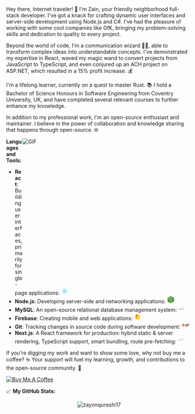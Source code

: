Hey there, Internet traveler! 🚀 I'm Zain, your friendly neighborhood full-stack developer. I've got a knack for crafting dynamic user interfaces and server-side development using Node.js and C#. I've had the pleasure of working with some cool companies like GfK, bringing my problem-solving skills and dedication to quality to every project.

Beyond the world of code, I'm a communication wizard 🧙‍♂️, able to transform complex ideas into understandable concepts. I've demonstrated my expertise in React, waved my magic wand to convert projects from JavaScript to TypeScript, and even conjured up an ACH project on ASP.NET, which resulted in a 15% profit increase. 💰

I'm a lifelong learner, currently on a quest to master Rust. 📚 I hold a Bachelor of Science Honours in Software Engineering from Coventry University, UK, and have completed several relevant courses to further enhance my knowledge.

In addition to my professional work, I'm an open-source enthusiast and maintainer. I believe in the power of collaboration and knowledge sharing that happens through open-source. 🌐

<img align="right" alt="GIF" src="https://media0.giphy.com/media/v1.Y2lkPTc5MGI3NjExOGgxd215bzU0bnNpMHlnOGYxcHNzZzhhbGczd3NlbjdwY2w0cm5oYiZlcD12MV9pbnRlcm5hbF9naWZfYnlfaWQmY3Q9Zw/vrxxqQbyRxYi6scCjT/giphy.gif" width="460" height="400" />

**Languages and Tools:**

- **React**: Building user interfaces, primarily for single-page applications: <code><img height="20" src="https://raw.githubusercontent.com/github/explore/80688e429a7d4ef2fca1e82350fe8e3517d3494d/topics/react/react.png"></code>
- **Node.js**: Developing server-side and networking applications: <code><img height="20" src="https://raw.githubusercontent.com/github/explore/80688e429a7d4ef2fca1e82350fe8e3517d3494d/topics/nodejs/nodejs.png"></code>
- **MySQL**: An open-source relational database management system: <code><img height="20" src="https://raw.githubusercontent.com/github/explore/80688e429a7d4ef2fca1e82350fe8e3517d3494d/topics/mysql/mysql.png"></code>
- **Firebase**: Creating mobile and web applications: <code><img height="20" src="https://raw.githubusercontent.com/github/explore/80688e429a7d4ef2fca1e82350fe8e3517d3494d/topics/firebase/firebase.png"></code>
- **Git**: Tracking changes in source code during software development: <code><img height="20" src="https://raw.githubusercontent.com/github/explore/80688e429a7d4ef2fca1e82350fe8e3517d3494d/topics/git/git.png"></code>
- **Next.js**: A React framework for production: hybrid static & server rendering, TypeScript support, smart bundling, route pre-fetching: <code><img height="20" src="https://raw.githubusercontent.com/github/explore/80688e429a7d4ef2fca1e82350fe8e3517d3494d/topics/nextjs/nextjs.png"></code>

If you're digging my work and want to show some love, why not buy me a coffee? ☕ Your support will fuel my learning, growth, and contributions to the open-source community. 🌱

<a href="https://www.buymeacoffee.com/zaynnqureshi" target="_blank"><img src="https://cdn.buymeacoffee.com/buttons/v2/default-red.png" alt="Buy Me A Coffee" width="150" ></a>

📈 **My GitHub Stats:**

<p align="center"> <img src="https://github-readme-stats.vercel.app/api?username=zaynnqureshi17&show_icons=true&theme=gotham" alt="zaynnqureshi17" />
